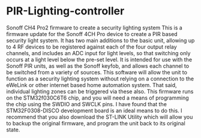 # PIR-Lighting-controller
Sonoff CH4 Pro2 firmware to create a security lighting system
This is a firmware update for the Sonoff 4CH Pro device to create a PIR based security light system. It has two main additions to the basic unit, allowing up to 4 RF devices to be registered against each of the four output relay channels, and includes an ADC input for light levels, so that switching only occurs at a light level below the pre-set level.
It is intended for use with the Sonoff PIR units, as well as the Sonoff keyfob, and allows each channel to be switched from a variety of sources.
This software will allow the unit to function as a security lighting system without relying on a connection to the eWeLink or other internet based home automation system. That said, individual lighting zones can be triggered via these also.
This firmware runs on the STM32f030C6T6 chip, and you will need a means of programming the chip using the SWDIO and SWCLK pins. I have found that the STM32F0308-DISCO development board is an ideal means to do this.
I recommend that you also download the ST-LINK Utility which will allow you to backup the original firmware, and program the unit back to its original state.
